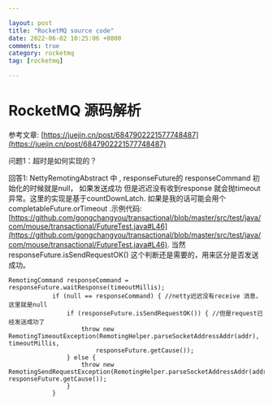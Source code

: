 ```yaml
---

layout: post
title: "RocketMQ source code"
date: 2022-06-02 10:25:06 +0800
comments: true
category: rocketmq
tag: [rocketmq]

---
```


# RocketMQ 源码解析

参考文章: [https://juejin.cn/post/6847902221577748487](https://juejin.cn/post/6847902221577748487)



问题1：超时是如何实现的？

回答1:  NettyRemotingAbstract 中 ,  responseFuture的 responseCommand 初始化的时候就是null， 如果发送成功 但是迟迟没有收到response 就会抛timeout异常。这里的实现是基于countDownLatch. 如果是我的话可能会用个 completableFuture.orTimeout  .示例代码:[https://github.com/gongchangyou/transactional/blob/master/src/test/java/com/mouse/transactional/FutureTest.java#L46](https://github.com/gongchangyou/transactional/blob/master/src/test/java/com/mouse/transactional/FutureTest.java#L46). 当然  responseFuture.isSendRequestOK() 这个判断还是需要的，用来区分是否发送成功。

```
RemotingCommand responseCommand = responseFuture.waitResponse(timeoutMillis);
            if (null == responseCommand) { //netty迟迟没有receive 消息，这里就是null
                if (responseFuture.isSendRequestOK()) { //但是request已经发送成功了
                    throw new RemotingTimeoutException(RemotingHelper.parseSocketAddressAddr(addr), timeoutMillis,
                        responseFuture.getCause());
                } else {
                    throw new RemotingSendRequestException(RemotingHelper.parseSocketAddressAddr(addr), responseFuture.getCause());
                }
            }
```

